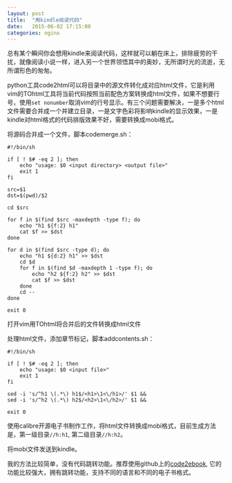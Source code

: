 ```yaml
---
layout: post
title:  "用kindle阅读代码"
date:   2015-06-02 17:15:00
categories: nginx
---
```


总有某个瞬间你会想用kindle来阅读代码，这样就可以躺在床上，排除疲劳的干扰，就像阅读小说一样，进入另一个世界领悟其中的奥妙，无所谓时光的流逝，无所谓形色的匆匆。 

python工具code2html可以将目录中的源文件转化成对应html文件，它是利用vim的TOhtml工具将当前代码按照当前配色方案转换成html文件，如果不想要行号，使用`set nonumber`取消vim的行号显示。有三个问题需要解决，一是多个html文件需要合并成一个并建立目录，一是文字色彩将影响kindle的显示效果，一是kindle对html格式的代码排版效果不好，需要转换成mobi格式。

将源码合并成一个文件，脚本codemerge.sh：

	#!/bin/sh

	if [ ! $# -eq 2 ]; then
		echo "usage: $0 <input directory> <output file>"
		exit 1
	fi

	src=$1
	dst=$(pwd)/$2

	cd $src

	for f in $(find $src -maxdepth -type f); do
		echo "h1 ${f:2} h1"
		cat $f >> $dst
	done

	for d in $(find $src -type d); do
		echo "h1 ${d:2} h1" >> $dst
		cd $d
		for f in $(find $d -maxdepth 1 -type f); do
			echo "h2 ${f:2} h2" >> $dst
			cat $f >> $dst
		done
		cd --
	done

	exit 0

打开vim用TOhtml将合并后的文件转换成html文件

处理html文件，添加章节标记，脚本addcontents.sh： 

	#!/bin/sh

	if [ ! $# -eq 2 ]; then
		echo "usage: $0 <input file>"
		exit 1
	fi

	sed -i 's/^h1 \(.*\) h1$/<h1>\1<\/h1>/' $1 &&
	sed -i 's/^h2 \(.*\) h2$/<h2>\1<\/h2>/' $1 &&

	exit 0

使用calibre开源电子书制作工作，将html文件转换成mobi格式，目前生成方法是，第一级目录`//h:h1`, 第二级目录`//h:h2`。

将mobi文件发送到kindle。

我的方法比较简单，没有代码跳转功能。推荐使用github上的[code2ebook][code2ebook-url], 它的功能比较强大，拥有跳转功能，支持不同的语言和不同的电子书格式。

[code2ebook-url]:https://github.com/agentzh/code2ebook
